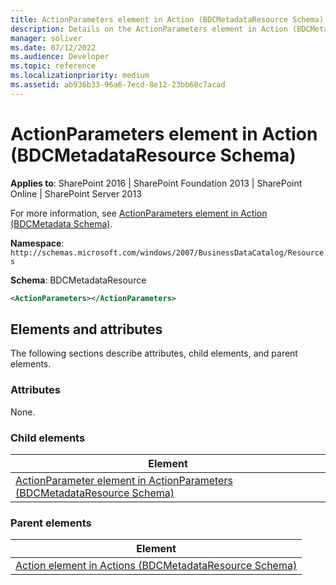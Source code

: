 ```yaml
---
title: ActionParameters element in Action (BDCMetadataResource Schema)
description: Details on the ActionParameters element in Action (BDCMetadataResource Schema)
manager: soliver
ms.date: 07/12/2022
ms.audience: Developer
ms.topic: reference
ms.localizationpriority: medium
ms.assetid: ab936b33-96a6-7ecd-8e12-23bb60c7acad
---
```


# ActionParameters element in Action (BDCMetadataResource Schema)

**Applies to**: SharePoint 2016 | SharePoint Foundation 2013 | SharePoint Online | SharePoint Server 2013

For more information, see [ActionParameters element in Action (BDCMetadata Schema)](actionparameters-element-in-action-bdcmetadata-schema.md).

**Namespace**: `http://schemas.microsoft.com/windows/2007/BusinessDataCatalog/Resources`

**Schema**: BDCMetadataResource


```xml
<ActionParameters></ActionParameters>
```

## Elements and attributes

The following sections describe attributes, child elements, and parent elements.

### Attributes

None.

### Child elements

| Element |
| --- |
| [ActionParameter element in ActionParameters (BDCMetadataResource Schema)](actionparameter-element-in-actionparameters-bdcmetadataresource-schema.md) |

### Parent elements

| Element |
| --- |
| [Action element in Actions (BDCMetadataResource Schema)](action-element-in-actions-bdcmetadataresource-schema.md) |
